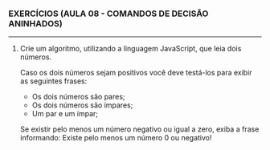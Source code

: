 ### EXERCÍCIOS (AULA 08 - COMANDOS DE DECISÃO ANINHADOS)
<hr>

1. Crie um algoritmo, utilizando a linguagem JavaScript, que leia dois números.

   Caso os dois números sejam positivos você deve testá-los para exibir as seguintes frases:
   *	Os dois números são pares;
   *	Os dois números são ímpares;
   *	Um par e um ímpar;

   Se existir pelo menos um número negativo ou igual a zero, exiba a frase informando: Existe pelo menos um número 0 ou negativo!